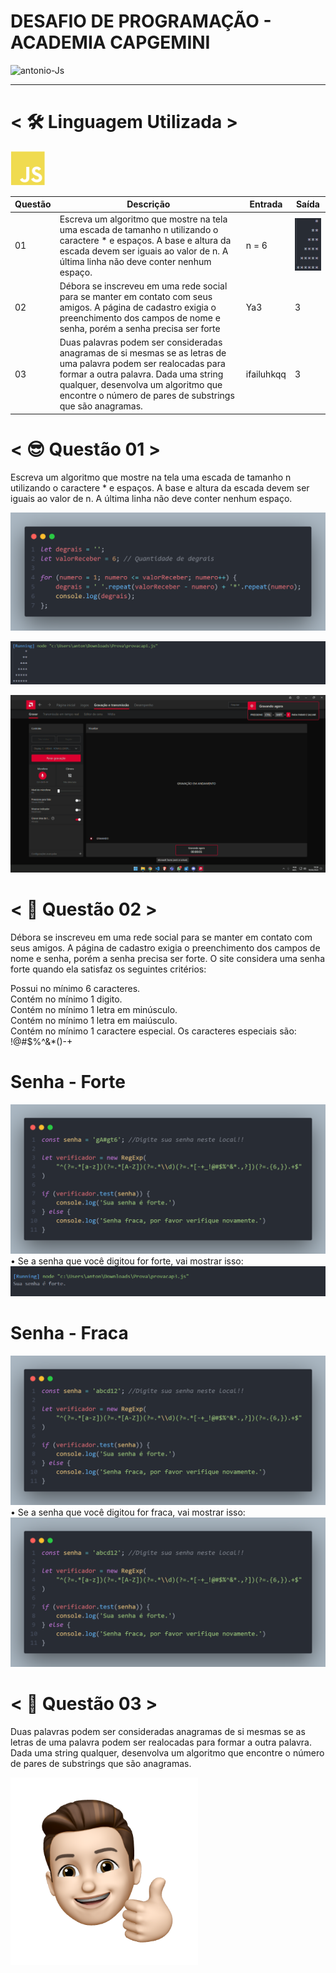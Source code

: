 # DESAFIO DE PROGRAMAÇÃO - ACADEMIA CAPGEMINI
<img alt="antonio-Js" src="https://capgemini.proway.com.br/assets/img/logo-capgemini.png">
<hr>

# < 🛠 Linguagem Utilizada >

<img alt="antonio-Js" height="55px" width="55px" src="https://raw.githubusercontent.com/devicons/devicon/master/icons/javascript/javascript-plain.svg">

| Questão  |  Descrição  | Entrada| Saída|
| ------------------- | ------------------- |------------------- |------------------- |
|   01 |  Escreva um algoritmo que mostre na tela uma escada de tamanho n utilizando o caractere * e espaços. A base e altura da escada devem ser iguais ao valor de n. A última linha não deve conter nenhum espaço. | n = 6 |![](https://github.com/antoniocristovam/DesafioCapGemine/blob/main/Prova/img/foto_q1.png?raw=true)
|   02| Débora se inscreveu em uma rede social para se manter em contato com seus amigos. A página de cadastro exigia o preenchimento dos campos de nome e senha, porém a senha precisa ser forte | Ya3 |3|
|   03|  Duas palavras podem ser consideradas anagramas de si mesmas se as letras de uma palavra podem ser realocadas para formar a outra palavra. Dada uma string qualquer, desenvolva um algoritmo que encontre o número de pares de substrings que são anagramas. |ifailuhkqq| 3 |

# < 😎 Questão 01 >

  Escreva um algoritmo que mostre na tela uma escada de tamanho n utilizando o caractere * e espaços. A base e altura da escada devem ser iguais ao valor de n. A última linha não deve conter nenhum espaço.
  
![q1](https://github.com/antoniocristovam/DesafioCapGemine/blob/main/img/q1.png?raw=true)

<img alt="antonio-Js" src="https://github.com/antoniocristovam/DesafioCapGemine/blob/main/Prova/img/q1rr.png?raw=true">

![SoExcited~GIF](https://github.com/antoniocristovam/DesafioCapGemine/blob/main/Prova/img/gif.gif?raw=true)

# < 🤗 Questão 02 >

Débora se inscreveu em uma rede social para se manter em contato com seus amigos. A página de cadastro exigia o preenchimento dos campos de nome e senha, porém a senha precisa ser forte. O site considera uma senha forte quando ela satisfaz os seguintes critérios:

Possui no mínimo 6 caracteres. <br>
Contém no mínimo 1 digito. <br>
Contém no mínimo 1 letra em minúsculo. <br>
Contém no mínimo 1 letra em maiúsculo. <br>
Contém no mínimo 1 caractere especial. Os caracteres especiais são: !@#$%^&*()-+

# Senha - Forte

<img alt="antonio-Js" src="https://github.com/antoniocristovam/DesafioCapGemine/blob/main/Prova/img/q2.png?raw=true">
  • Se a senha que você digitou for forte, vai mostrar isso:
<img alt="antonio-Js" src="https://github.com/antoniocristovam/DesafioCapGemine/blob/main/Prova/img/senhaForte.png?raw=true">

# Senha - Fraca

<img alt="antonio-Js" src="https://github.com/antoniocristovam/DesafioCapGemine/blob/main/Prova/img/senhafraca.png?raw=true">
  • Se a senha que você digitou for fraca, vai mostrar isso:
<img alt="antonio-Js" src="https://github.com/antoniocristovam/DesafioCapGemine/blob/main/Prova/img/senhaFraca.png?raw=true">


# < 🤪 Questão 03 >

Duas palavras podem ser consideradas anagramas de si mesmas se as letras de uma palavra podem ser realocadas para formar a outra palavra. Dada uma string qualquer, desenvolva um algoritmo que encontre o número de pares de substrings que são anagramas.


<img alt="antonio-Js"  height="300px" width="300px"  src="https://github.com/antoniocristovam/DesafioCapGemine/blob/main/Prova/img/apple_img.png?raw=true">

